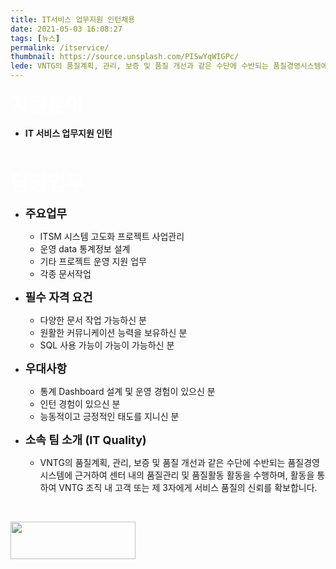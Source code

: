 ```yaml
---
title: IT서비스 업무지원 인턴채용
date: 2021-05-03 16:08:27
tags: [뉴스]
permalink: /itservice/
thumbnail: https://source.unsplash.com/PISwYqWIGPc/
lede: VNTG의 품질계획, 관리, 보증 및 품질 개선과 같은 수단에 수반되는 품질경영시스템에 근거하여 센터 내의 품질관리 및 품질활동 활동을 수행하며, 활동을 통하여 VNTG 조직 내 고객 또는 제 3자에게 서비스 품질의 신뢰를 확보합니다.
---
```



<span style="color:white"><font size="6">**지원분야**</font></span>
- **IT 서비스 업무지원 인턴**    

<p>&nbsp;</p>


<span style="color:white"><font size="6">**담당업무**</font></span>

- <font size="4">**주요업무**</font>
    - ITSM 시스템 고도화 프로젝트 사업관리
    - 운영 data 통계정보 설계
    - 기타 프로젝트 운영 지원 업무
    - 각종 문서작업 

- <font size="4">**필수 자격 요건**</font>
    - 다양한 문서 작업 가능하신 분 
    - 원활한 커뮤니케이션 능력을 보유하신 분
    - SQL 사용 가능이 가능이 가능하신 분 

- <font size="4">**우대사항**</font>
    - 통계 Dashboard 설계 및 운영 경험이 있으신 분 
    - 인턴 경험이 있으신 분
    - 능동적이고 긍정적인 태도를 지니신 분

- <font size="4">**소속 팀 소개 (IT Quality)** </font> 
    - VNTG의 품질계획, 관리, 보증 및 품질 개선과 같은 수단에 수반되는 품질경영시스템에 근거하여 센터 내의 품질관리 및 품질활동 활동을 수행하며, 활동을 통하여 VNTG 조직 내 고객 또는 제 3자에게 서비스 품질의 신뢰를 확보합니다.

<p>&nbsp;</p>

<a href="https://www.jobkorea.co.kr/Recruit/GI_Read/34611979?Oem_Code=C1&logpath=1">
<img src='../metronic/assets/pages/img/frontend-slider/join.png' width="200" height="60">
</a>


<p>&nbsp;</p>